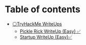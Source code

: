 # Table of contents

* [⚪TryHackMe WriteUps](README.md)
  * [Pickle Rick WriteUp (Easy) ✅](tryhackme-writeups/pickle-rick-writeup-easy.md)
  * [Startup WriteUp (Easy)✅](tryhackme-writeups/startup-writeup-easy.md)
